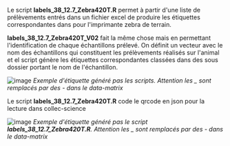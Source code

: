 
Le script **labels_38_12.7_Zebra420T.R** permet à partir d'une liste de prélèvements entrés dans un fichier excel de produire les étiquettes correspondantes dans pour l'imprimante zebra de terrain.


**labels_38_12.7_Zebra420T_V02** fait la même chose mais en permettant l'identification de chaque échantillons prélevé. On définit un vecteur avec le nom des échantillons qui constituent les prélèvements réalisés sur l'animal et el script génère les étiquettes correspondantes classées dans des sous dossier portant le nom de l'échantillon. 


![image](https://user-images.githubusercontent.com/39738426/126763694-c196d80f-9a24-4a86-8caf-e6e63cb8160d.png)
*Exemple d'étiquette généré pas les scripts. Attention les _ sont remplacés par des - dans le data-matrix*

Le script **labels_38_12.7_Zebra420T.R** code le qrcode en json pour la lecture dans collec-science

![image](https://user-images.githubusercontent.com/39738426/139062499-2b5e8235-1c5e-4602-ba2c-59ef4848d6bd.png)
*Exemple d'étiquette généré pas le script **labels_38_12.7_Zebra420T.R**. Attention les _ sont remplacés par des - dans le data-matrix*
